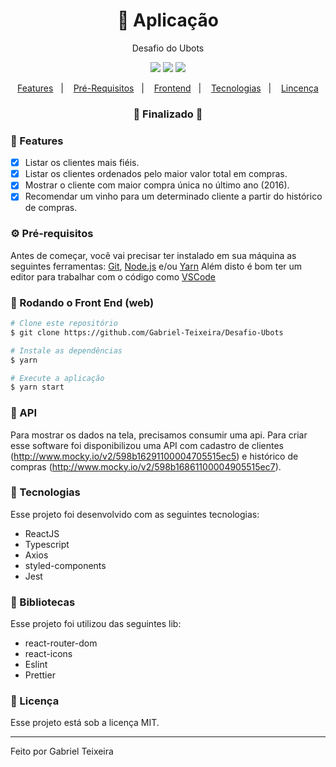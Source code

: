 <h1 align="center">
    🚀 Aplicação
</h1>
<p align="center">Desafio do Ubots</p>

<p align="center">
  <img src="https://img.shields.io/badge/react%20version-16.13.1-informational"/>
  <!--<img src="https://img.shields.io/badge/repo%20size-2.00%20MB-informational" />-->
  <img src="https://img.shields.io/badge/last%20commit-september-important" />
  <img src="https://img.shields.io/badge/license-MIT-success"/>
</p>

<p align="center">
  <a href="#-features">Features</a>&nbsp;&nbsp;&nbsp;|&nbsp;&nbsp;&nbsp;
  <a href="#-pré-requisitos">Pré-Requisitos</a>&nbsp;&nbsp;&nbsp;|&nbsp;&nbsp;&nbsp;
  <a href="#-rodando-o-front-end-web">Frontend</a>&nbsp;&nbsp;&nbsp;|&nbsp;&nbsp;&nbsp;
  <a href="#-tecnologias">Tecnologias</a>&nbsp;&nbsp;&nbsp;|&nbsp;&nbsp;&nbsp;
  <a href="#-licença">Lincença</a>
</p>

<h3 align="center"> 
🚧  Finalizado  🚧
</h3>

### 📎 Features

- [x] Listar os clientes mais fiéis.
- [x] Listar os clientes ordenados pelo maior valor total em compras.
- [x] Mostrar o cliente com maior compra única no último ano (2016).
- [x] Recomendar um vinho para um determinado cliente a partir do histórico de compras.

### ⚙ Pré-requisitos

Antes de começar, você vai precisar ter instalado em sua máquina as seguintes ferramentas:
[Git](https://git-scm.com), [Node.js](https://nodejs.org/en/) e/ou [Yarn](https://https://yarnpkg.com/) 
Além disto é bom ter um editor para trabalhar com o código como [VSCode](https://code.visualstudio.com/)

### 🎲 Rodando o Front End (web)

```bash
# Clone este repositório
$ git clone https://github.com/Gabriel-Teixeira/Desafio-Ubots

# Instale as dependências
$ yarn

# Execute a aplicação
$ yarn start
```

### 📌 API
Para mostrar os dados na tela, precisamos consumir uma api. Para criar esse software foi disponibilizou uma API 
com cadastro de clientes (http://www.mocky.io/v2/598b16291100004705515ec5) e histórico de compras (http://www.mocky.io/v2/598b16861100004905515ec7).

### 🚀 Tecnologias

Esse projeto foi desenvolvido com as seguintes tecnologias:

- ReactJS
- Typescript
- Axios
- styled-components
- Jest

### 📕 Bibliotecas

Esse projeto foi utilizou das seguintes lib:

- react-router-dom
- react-icons
- Eslint
- Prettier

### 📝 Licença

Esse projeto está sob a licença MIT.

<hr/>

Feito por Gabriel Teixeira

